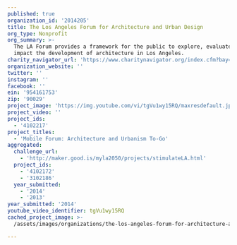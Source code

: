 ```yaml
---
published: true
organization_id: '2014205'
title: The Los Angeles Forum for Architecture and Urban Design
org_type: Nonprofit
org_summary: >-
  The LA Forum provides a framework for the public to explore, evaluate, and
  impact the development of architecture in Los Angeles.
charity_navigator_url: 'https://www.charitynavigator.org/index.cfm?bay=search.profile&ein=954161753'
organization_website: ''
twitter: ''
instagram: ''
facebook: ''
ein: '954161753'
zip: '90029'
project_image: 'https://img.youtube.com/vi/tgVu1wy15RQ/maxresdefault.jpg'
project_video: ''
project_ids:
  - '4102217'
project_titles:
  - 'Mobile Forum: Architecture and Urbanism To-Go'
aggregated:
  challenge_url:
    - 'http://maker.good.is/myla2050/projects/stimulateLA.html'
  project_ids:
    - '4102172'
    - '3102186'
  year_submitted:
    - '2014'
    - '2013'
year_submitted: '2014'
youtube_video_identifier: tgVu1wy15RQ
cached_project_image: >-
  /assets/images/organizations/the-los-angeles-forum-for-architecture-and-urban-design/img.youtube.com/vi/tgVu1wy15RQ/maxresdefault.jpg

---
```

